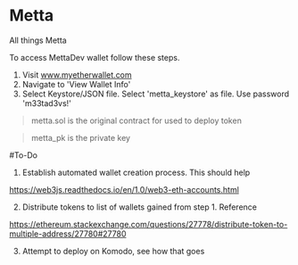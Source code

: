 # Metta
All things Metta

To access MettaDev wallet follow these steps.

1. Visit www.myetherwallet.com
2. Navigate to 'View Wallet Info'
3. Select Keystore/JSON file. Select 'metta_keystore' as file. Use password 'm33tad3vs!'

>metta.sol is the original contract for used to deploy token

>metta_pk is the private key

#To-Do

1. Establish automated wallet creation process. This should help 

https://web3js.readthedocs.io/en/1.0/web3-eth-accounts.html


2. Distribute tokens to list of wallets gained from step 1. Reference

https://ethereum.stackexchange.com/questions/27778/distribute-token-to-multiple-address/27780#27780


3. Attempt to deploy on Komodo, see how that goes
 
